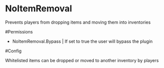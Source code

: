 # NoItemRemoval

Prevents players from dropping items and moving them into inventories

#Permissions

- NoItemRemoval.Bypass | If set to true the user will bypass the plugin

#Config

Whitelisted items can be dropped or moved to another inventory by players
